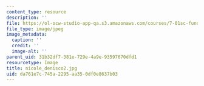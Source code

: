 ```yaml
---
content_type: resource
description: ''
file: https://ol-ocw-studio-app-qa.s3.amazonaws.com/courses/7-01sc-fundamentals-of-biology-fall-2011/da761e7c745a2295aa350df0e8637b03_nicole_denisco2.jpg
file_type: image/jpeg
image_metadata:
  caption: ''
  credit: ''
  image-alt: ''
parent_uid: 31b32df7-381e-729e-4a9e-93597670dfd1
resourcetype: Image
title: nicole_denisco2.jpg
uid: da761e7c-745a-2295-aa35-0df0e8637b03
---
```

